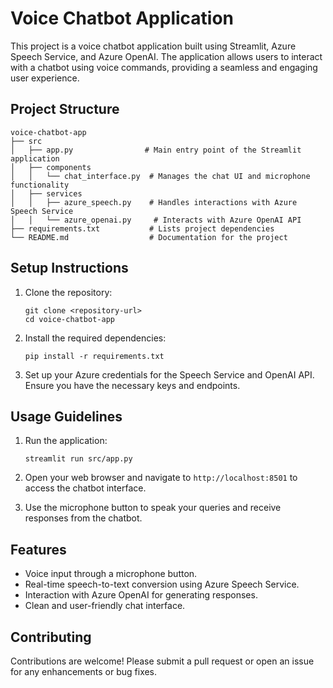 # Voice Chatbot Application

This project is a voice chatbot application built using Streamlit, Azure Speech Service, and Azure OpenAI. The application allows users to interact with a chatbot using voice commands, providing a seamless and engaging user experience.

## Project Structure

```
voice-chatbot-app
├── src
│   ├── app.py                # Main entry point of the Streamlit application
│   ├── components
│   │   └── chat_interface.py  # Manages the chat UI and microphone functionality
│   ├── services
│   │   ├── azure_speech.py    # Handles interactions with Azure Speech Service
│   │   └── azure_openai.py     # Interacts with Azure OpenAI API
├── requirements.txt           # Lists project dependencies
└── README.md                  # Documentation for the project
```

## Setup Instructions

1. Clone the repository:
   ```
   git clone <repository-url>
   cd voice-chatbot-app
   ```

2. Install the required dependencies:
   ```
   pip install -r requirements.txt
   ```

3. Set up your Azure credentials for the Speech Service and OpenAI API. Ensure you have the necessary keys and endpoints.

## Usage Guidelines

1. Run the application:
   ```
   streamlit run src/app.py
   ```

2. Open your web browser and navigate to `http://localhost:8501` to access the chatbot interface.

3. Use the microphone button to speak your queries and receive responses from the chatbot.

## Features

- Voice input through a microphone button.
- Real-time speech-to-text conversion using Azure Speech Service.
- Interaction with Azure OpenAI for generating responses.
- Clean and user-friendly chat interface.

## Contributing

Contributions are welcome! Please submit a pull request or open an issue for any enhancements or bug fixes.